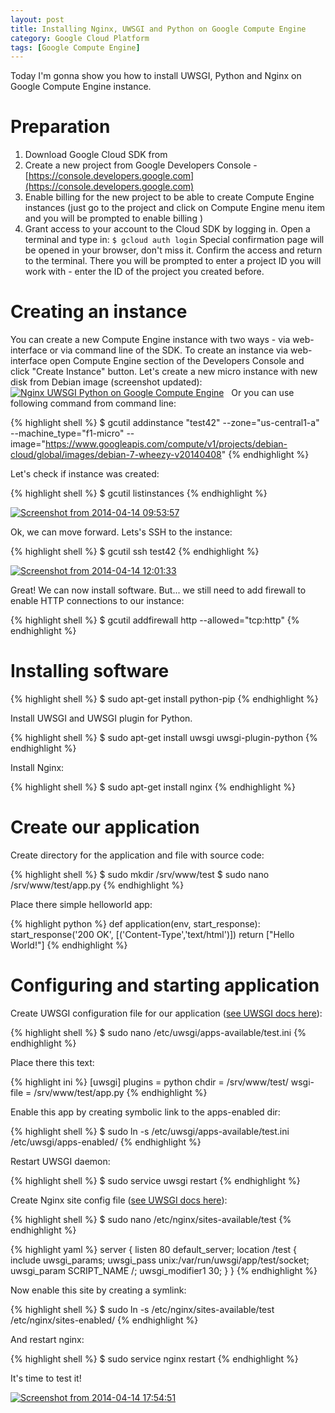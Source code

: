 ```yaml
---
layout: post
title: Installing Nginx, UWSGI and Python on Google Compute Engine
category: Google Cloud Platform
tags: [Google Compute Engine]
---
```


Today I'm gonna show you how to install UWSGI, Python and Nginx on Google Compute Engine instance.

<!--more-->

# Preparation

1.  Download Google Cloud SDK from
2.  Create a new project from Google Developers Console - [https://console.developers.google.com](https://console.developers.google.com)
3.  Enable billing for the new project to be able to create Compute Engine instances (just go to the project and click on Compute Engine menu item and you will be prompted to enable billing )
4.  Grant access to your account to the Cloud SDK by logging in. Open a terminal and type in: `$ gcloud auth login` Special confirmation page will be opened in your browser, don't miss it. Confirm the access and return to the terminal. There you will be prompted to enter a project ID you will work with - enter the ID of the project you created before.

# Creating an instance

You can create a new Compute Engine instance with two ways - via web-interface or via command line of the SDK. To create an instance via web-interface open Compute Engine section of the Developers Console and click "Create Instance" button. Let's create a new micro instance with new disk from Debian image (screenshot updated): [![Nginx UWSGI Python on Google Compute Engine](http://lh4.ggpht.com/EUIv7hiyyem90SnwSofAfRoldEkcecxjQP7XbjYYXct8NVxsPNAAjXBGEYQPQ3L3s1i9-EEaAfiGbjttB2qi4Ahy=s600)](http://denisigosite.appspot.com.storage.googleapis.com/Nginx-UWSGI-Python-on-Google-Compute-Engine.png)   Or you can use following command from command line:

{% highlight shell %}
$ gcutil addinstance "test42" --zone="us-central1-a" --machine_type="f1-micro" --image="https://www.googleapis.com/compute/v1/projects/debian-cloud/global/images/debian-7-wheezy-v20140408"
{% endhighlight %}

Let's check if instance was created:

{% highlight shell %}
$ gcutil listinstances
{% endhighlight %}

[![Screenshot from 2014-04-14 09:53:57](http://lh3.ggpht.com/tpo0cNcZVzoiIa4x8l5fCS_vznUJakhS9KZxVm5e7R7usgrTP27wxlAOaDaR5ZBqRWZ1DUV6iRFA9qoj9S7l31w=s600)](http://denisigosite.appspot.com.storage.googleapis.com/Screenshot-from-2014-04-14-095357.png)

Ok, we can move forward. Lets's SSH to the instance:

{% highlight shell %}
$ gcutil ssh test42
{% endhighlight %}

[![Screenshot from 2014-04-14 12:01:33](http://lh3.ggpht.com/7Azr_r38ECnyk2h-SktmuoD3AAxNG_8sD6-6SdmwUJu-u9cKZnZuJxNuDBLcyPRnl0svo3DrRsIYDruHv7tyOpfc=s600)](http://denisigosite.appspot.com.storage.googleapis.com/Screenshot-from-2014-04-14-120133.png) 

Great! We can now install software. But... we still need to add firewall to enable HTTP connections to our instance:

{% highlight shell %}
$ gcutil addfirewall http --allowed="tcp:http"
{% endhighlight %}

# Installing software

{% highlight shell %}
$ sudo apt-get install python-pip
{% endhighlight %}

Install UWSGI and UWSGI plugin for Python.

{% highlight shell %}
$ sudo apt-get install uwsgi uwsgi-plugin-python
{% endhighlight %}

Install Nginx:

{% highlight shell %}
$ sudo apt-get install nginx
{% endhighlight %}

# Create our application

Create directory for the application and file with source code:

{% highlight shell %}
$ sudo mkdir /srv/www/test
$ sudo nano /srv/www/test/app.py
{% endhighlight %}

Place there simple helloworld app:

{% highlight python %}
def application(env, start_response):
    start_response('200 OK', [('Content-Type','text/html')])
    return ["Hello World!"]
{% endhighlight %}

# Configuring and starting application

Create UWSGI configuration file for our application ([see UWSGI docs here](http://uwsgi-docs.readthedocs.org/en/latest/WSGIquickstart.html)):

{% highlight shell %}
$ sudo nano /etc/uwsgi/apps-available/test.ini
{% endhighlight %}

Place there this text:

{% highlight ini %}
[uwsgi]
plugins = python
chdir = /srv/www/test/
wsgi-file = /srv/www/test/app.py
{% endhighlight %}

Enable this app by creating symbolic link to the apps-enabled dir:

{% highlight shell %}
$ sudo ln -s /etc/uwsgi/apps-available/test.ini /etc/uwsgi/apps-enabled/
{% endhighlight %}

Restart UWSGI daemon:

{% highlight shell %}
$ sudo service uwsgi restart
{% endhighlight %}

Create Nginx site config file ([see UWSGI docs here](http://uwsgi-docs.readthedocs.org/en/latest/Nginx.html)):

{% highlight shell %}
$ sudo nano /etc/nginx/sites-available/test
{% endhighlight %}

{% highlight yaml %}
server {
    listen 80 default_server;
    location /test {
        include uwsgi_params;
        uwsgi_pass unix:/var/run/uwsgi/app/test/socket;
        uwsgi_param SCRIPT_NAME /;
        uwsgi_modifier1 30;
    }
}
{% endhighlight %}

Now enable this site by creating a symlink:

{% highlight shell %}
$ sudo ln -s /etc/nginx/sites-available/test /etc/nginx/sites-enabled/
{% endhighlight %}

And restart nginx:

{% highlight shell %}
$ sudo service nginx restart
{% endhighlight %}

It's time to test it! 

[![Screenshot from 2014-04-14 17:54:51](http://lh6.ggpht.com/gkxZNJVNOK7zjDwIsYLSlh3oJFTCkDB4lNnbFyLcg6ND7swxHziGHv658ijPJgDMrPSP5laCxButIm6rm3nb9Ws=s600)](http://denisigosite.appspot.com.storage.googleapis.com/Screenshot-from-2014-04-14-175451.png)

